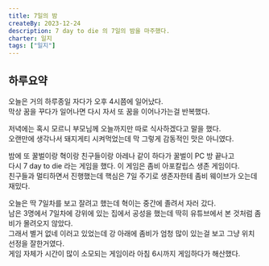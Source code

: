 ```yaml
---
title: 7일의 밤
createBy: 2023-12-24
description: 7 day to die 의 7일의 밤을 마주했다.
charter: 일지
tags: ["일지"]
---
```


## 하루요약

오늘은 거의 하루종일 자다가 오후 4시쯤에 일어났다.  
막상 꿈을 꾸다가 일어나면 다시 자서 또 꿈을 이어나가는걸 반복했다.

저녁에는 혹시 모르니 부모님께 오늘까지만 따로 식사하겠다고 말을 했다.  
오랜만에 생각나서 돼지게티 시켜먹었는데 막 그렇게 감동적인 맛은 아니였다.

밤에 또 꿀벌이랑 혁이랑 친구들이랑 아레나 같이 하다가 꿀벌이 PC 방 끝나고  
다시 7 day to die 라는 게임을 했다. 이 게임은 좀비 아포칼립스 생존 게임이다.  
친구들과 멀티하면서 진행했는데 핵심은 7일 주기로 생존자한테 좀비 웨이브가 오는데 재밌다.

오늘은 딱 7일차를 보고 잘려고 했는데 혁이는 중간에 졸려서 자러 갔다.  
남은 3명에서 7일차에 강위에 있는 집에서 공성을 했는데 딱히 유튜브에서 본 것처럼 좀비가 몰려오지 않았다.  
그래서 별거 없네 이러고 있었는데 강 아래에 좀비가 엄청 많이 있는걸 보고 그냥 위치 선정을 잘한거였다.  
게임 자체가 시간이 많이 소모되는 게임이라 아침 6시까지 게임하다가 해산했다.
